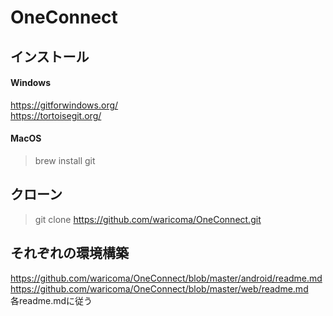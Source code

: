 # OneConnect

## インストール
#### Windows  
https://gitforwindows.org/  
https://tortoisegit.org/  


#### MacOS
>brew install git  

## クローン
>git clone https://github.com/waricoma/OneConnect.git  
## それぞれの環境構築
https://github.com/waricoma/OneConnect/blob/master/android/readme.md  
https://github.com/waricoma/OneConnect/blob/master/web/readme.md  
各readme.mdに従う

